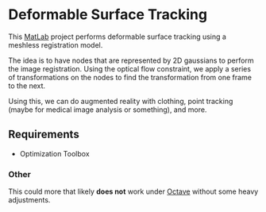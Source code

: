 # Deformable Surface Tracking

This [MatLab](http://www.mathworks.com/products/matlab/) project performs deformable surface tracking using a meshless registration model.

The idea is to have nodes that are represented by 2D gaussians to perform the image registration.  Using the optical flow constraint, we apply a series of transformations on the nodes to find the transformation from one frame to the next.

Using this, we can do augmented reality with clothing, point tracking (maybe for medical image analysis or something), and more.

## Requirements

* Optimization Toolbox

### Other

This could more that likely **does not** work under [Octave](http://www.gnu.org/software/octave/) without some heavy adjustments.
